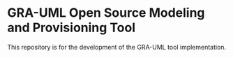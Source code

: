 GRA-UML Open Source Modeling and Provisioning Tool
====

This repository is for the development of the GRA-UML tool implementation.
